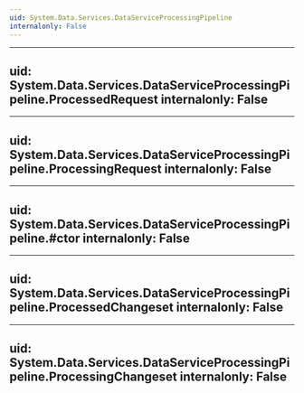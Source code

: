 ```yaml
---
uid: System.Data.Services.DataServiceProcessingPipeline
internalonly: False
---
```


---
uid: System.Data.Services.DataServiceProcessingPipeline.ProcessedRequest
internalonly: False
---

---
uid: System.Data.Services.DataServiceProcessingPipeline.ProcessingRequest
internalonly: False
---

---
uid: System.Data.Services.DataServiceProcessingPipeline.#ctor
internalonly: False
---

---
uid: System.Data.Services.DataServiceProcessingPipeline.ProcessedChangeset
internalonly: False
---

---
uid: System.Data.Services.DataServiceProcessingPipeline.ProcessingChangeset
internalonly: False
---
